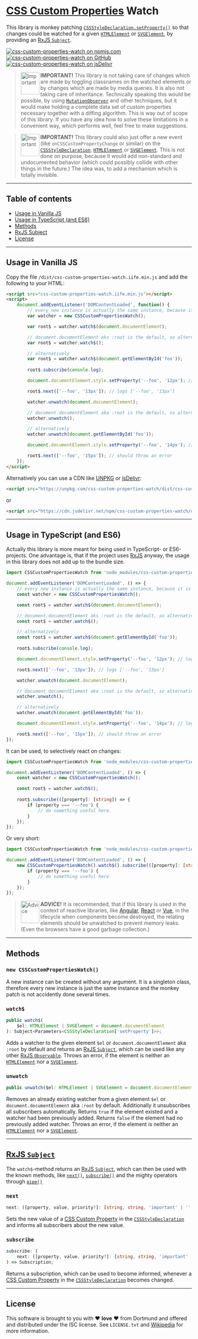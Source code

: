 # [CSS Custom Properties](https://developer.mozilla.org/en-US/docs/Web/CSS/Using_CSS_custom_properties) Watch

This library is monkey patching [`CSSStyleDeclaration.setProperty()`](https://developer.mozilla.org/en-US/docs/Web/API/CSSStyleDeclaration/setProperty) so that changes could be watched for a given [`HTMLElement`](https://developer.mozilla.org/en-US/docs/Web/API/HTMLElement) or [`SVGElement`](https://developer.mozilla.org/en-US/docs/Web/API/SVGElement), by providing an [RxJS `Subject`](https://rxjs.dev/guide/subject).

[![css-custom-properties-watch on npmjs.com](https://img.shields.io/npm/v/css-custom-properties-watch?logo=npm&logoColor=white)](https://www.npmjs.com/package/css-custom-properties-watch)
[![css-custom-properties-watch on GitHub](https://img.shields.io/github/package-json/v/StefanJelner/css-custom-properties-watch?logo=github&logoColor=white)](https://github.com/StefanJelner/css-custom-properties-watch)
[![css-custom-properties-watch on jsDelivr](https://data.jsdelivr.com/v1/package/npm/css-custom-properties-watch/badge?style=rounded)](https://www.jsdelivr.com/package/npm/css-custom-properties-watch)

> <img src="assets/warning.png" alt="Important" width="50" height="60" align="left" /> **IMPORTANT!** This library is not taking care of changes which are made by toggling classnames on the watched elements or by changes which are made by media queries. It is also not taking care of inheritance. Technically speaking this would be possible, by using [`MutationObserver`](https://developer.mozilla.org/en-US/docs/Web/API/MutationObserver/MutationObserver) and other techniques, but it would make holding a complete data set of custom properties necessary together with a diffing algorithm. This is way out of scope of this library. If you have any idea how to solve these limitations in a convenient way, which performs well, feel free to make suggestions.

> <img src="assets/warning.png" alt="Important" width="50" height="60" align="left" /> **IMPORTANT!** This library could also just offer a new event (like `onCSSCustomPropertyChange` or similar) on the [`CSSStyleDeclaration`](https://developer.mozilla.org/en-US/docs/Web/API/CSSStyleDeclaration), [`HTMLElement`](https://developer.mozilla.org/en-US/docs/Web/API/HTMLElement) or [`SVGElement`](https://developer.mozilla.org/en-US/docs/Web/API/SVGElement). This is not done on purpose, because it would add non-standard and undocumented behavior (which could possibly collide with other things in the future.) The idea was, to add a mechanism which is totally invisible.

---

## Table of contents

- [Usage in Vanilla JS](#vanilla-js)
- [Usage in TypeScript (and ES6)](#typescript)
- [Methods](#methods)
- [RxJS Subject](#subject)
- [License](#license)

---

## <a name="vanilla-js"></a> Usage in Vanilla JS

Copy the file `/dist/css-custom-properties-watch.iife.min.js` and add the following to your HTML:

```html
<script src="css-custom-properties-watch.iife.min.js"></script>
<script>
    document.addEventListener('DOMContentLoaded', function() {
        // every new instance is actually the same instance, because it is a singleton.
        var watcher = new CSSCustomPropertiesWatch();

        var root$ = watcher.watch$(document.documentElement);

        // document.documentElement aks :root is the default, so alternatively it can be called like this:
        var root$ = watcher.watch$();

        // alternatively
        var root$ = watcher.watch$(document.getElementById('foo'));
        
        root$.subscribe(console.log);

        document.documentElement.style.setProperty('--foo', '12px'); // logs ['--foo', '12px']

        root$.next(['--foo', '13px']); // logs ['--foo', '13px']

        watcher.unwatch(document.documentElement);

        // document.documentElement aka :root is the default, so alternatively it can be called like this:
        watcher.unwatch();

        // alternatively
        watcher.unwatch(document.getElementById('foo'));

        document.documentElement.style.setProperty('--foo', '14px'); // logs nothing

        root$.next(['--foo', '15px']); // should throw an error
    });
</script>
```

Alternatively you can use a CDN like [UNPKG](https://unpkg.com) or [jsDelivr](https://www.jsdelivr.com/):

```html
<script src="https://unpkg.com/css-custom-properties-watch/dist/css-custom-properties-watch.iife.min.js"></script>
```

or

```html
<script src="https://cdn.jsdelivr.net/npm/css-custom-properties-watch/dist/css-custom-properties-watch.iife.min.js"></script>
```

---

## <a name="typescript"></a> Usage in TypeScript (and ES6)

Actually this library is more meant for being used in TypeScript- or ES6-projects. One advantage is, that if the project uses [RxJS](https://github.com/reactivex/rxjs) anyway, the usage in this library does not add up to the bundle size.

```ts
import CSSCustomPropertiesWatch from 'node_modules/css-custom-properties-watch';

document.addEventListener('DOMContentLoaded', () => {
    // every new instance is actually the same instance, because it is a singleton.
    const watcher = new CSSCustomPropertiesWatch();

    const root$ = watcher.watch$(document.documentElement);

    // document.documentElement aks :root is the default, so alternatively it can be called like this:
    const root$ = watcher.watch$();

    // alternatively
    const root$ = watcher.watch$(document.getElementById('foo'));
    
    root$.subscribe(console.log);

    document.documentElement.style.setProperty('--foo', '12px'); // logs ['--foo', '12px']

    root$.next(['--foo', '13px']); // logs ['--foo', '13px']

    watcher.unwatch(document.documentElement);

    // document.documentElement aka :root is the default, so alternatively it can be called like this:
    watcher.unwatch();

    // alternatively
    watcher.unwatch(document.getElementById('foo'));

    document.documentElement.style.setProperty('--foo', '14px'); // logs nothing

    root$.next(['--foo', '15px']); // should throw an error
});
```

It can be used, to selectively react on changes:

```ts
import CSSCustomPropertiesWatch from 'node_modules/css-custom-properties-watch';

document.addEventListener('DOMContentLoaded', () => {
    const watcher = new CSSCustomPropertiesWatch();

    const root$ = watcher.watch$();
    
    root$.subscribe(([property]: [string]) => {
        if (property === '--foo') {
            // do something useful here.
        }
    });
});
```

Or very short:

```ts
import CSSCustomPropertiesWatch from 'node_modules/css-custom-properties-watch';

document.addEventListener('DOMContentLoaded', () => {
    new CSSCustomPropertiesWatch().watch$().subscribe(([property]: [string]) => {
        if (property === '--foo') {
            // do something useful here.
        }
    });
});
```

> <img src="assets/info.png" alt="Advice" width="50" height="60" align="left" /> **ADVICE!** It is recommended, that if this library is used in the context of reactive libraries, like [Angular](https://github.com/angular/angular), [React](https://github.com/facebook/react) or [Vue](https://github.com/vuejs), in the lifecycle when components become destroyed, the relating elements should be unwatched to prevent memory leaks. (Even the browsers have a good garbage collection.)

---

## <a name="methods"></a> Methods

### `new CSSCustomPropertiesWatch()`

A new instance can be created without any argument. It is a singleton class, therefore every new instance is just the same instance and the monkey patch is not accidently done several times.

### `watch$`

```ts
public watch$(
    $el: HTMLElement | SVGElement = document.documentElement
): Subject<Parameters<CSSStyleDeclaration['setProperty']>>;
```

Adds a watcher to the given element `$el` or `document.documentElement` aka `:root` by default and returns an [RxJS `Subject`](https://rxjs.dev/guide/subject), which can be used like any other [RxJS `Observable`](https://rxjs.dev/guide/observable). Throws an error, if the element is neither an [`HTMLElement`](https://developer.mozilla.org/en-US/docs/Web/API/HTMLElement) nor a [`SVGElement`](https://developer.mozilla.org/en-US/docs/Web/API/SVGElement).

### `unwatch`

```ts
public unwatch($el: HTMLElement | SVGElement = document.documentElement): boolean;
```

Removes an already existing watcher from a given element `$el` or `document.documentElement` aka `:root` by default. Additionally it unsubscribes all subscribers automatically. Returns `true` if the element existed and a watcher had been previously added. Returns `false` if the element had no previously added watcher. Throws an error, if the element is neither an [`HTMLElement`](https://developer.mozilla.org/en-US/docs/Web/API/HTMLElement) nor a [`SVGElement`](https://developer.mozilla.org/en-US/docs/Web/API/SVGElement).

---

## <a name="subject"></a> [RxJS `Subject`](https://rxjs.dev/guide/subject)

The `watch$`-method returns an [RxJS `Subject`](https://rxjs.dev/guide/subject), which can then be used with the known methods, like [`next()`](https://rxjs.dev/guide/observable#executing-observables), [`subscribe()`](https://rxjs.dev/guide/observable#subscribing-to-observables) and the mighty operators through [`pipe()`](https://rxjs.dev/guide/operators)

### `next`

```ts
next: ([property, value, priority?]: [string, string, 'important' | '' | undefined]) => void;
```

Sets the new value of a [CSS Custom Property](https://developer.mozilla.org/en-US/docs/Web/CSS/Using_CSS_custom_properties) in the [`CSSStyleDeclaration`](https://developer.mozilla.org/en-US/docs/Web/API/CSSStyleDeclaration) and informs all subscribers about the new value.

### `subscribe`

```ts
subscribe: (
    next: ([property, value, priority?]: [string, string, 'important' | '' | undefined]) => void
) => Subscription;
```

Returns a subscription, which can be used to become informed, whenever a [CSS Custom Property](https://developer.mozilla.org/en-US/docs/Web/CSS/Using_CSS_custom_properties) in the [`CSSStyleDeclaration`](https://developer.mozilla.org/en-US/docs/Web/API/CSSStyleDeclaration) becomes changed.

---

## <a name="license"></a> License

This software is brought to you with :heart: **love** :heart: from Dortmund and offered and distributed under the ISC license. See `LICENSE.txt` and [Wikipedia](https://en.wikipedia.org/wiki/ISC_license) for more information.
